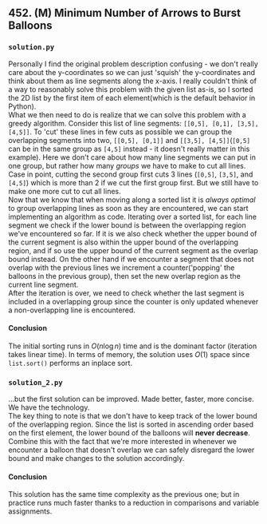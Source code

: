 ## 452. (M) Minimum Number of Arrows to Burst Balloons

### `solution.py`
Personally I find the original problem description confusing - we don't really care about the y-coordinates so we can just 'squish' the y-coordinates and think about them as line segments along the x-axis. I really couldn't think of a way to reasonably solve this problem with the given list as-is, so I sorted the 2D list by the first item of each element(which is the default behavior in Python).  
What we then need to do is realize that we can solve this problem with a greedy algorithm. Consider this list of line segments: `[[0,5], [0,1], [3,5], [4,5]]`. To 'cut' these lines in few cuts as possible we can group the overlapping segments into two, `[[0,5], [0,1]]` and `[[3,5], [4,5]]`(`[0,5]` can be in the same group as `[4,5]` instead - it doesn't really matter in this example). Here we don't care about how many line segments we can put in one group, but rather how many *groups* we have to make to cut all lines. Case in point, cutting the second group first cuts 3 lines (`[0,5]`, `[3,5]`, and `[4,5]`) which is more than 2 if we cut the first group first. But we still have to make one more cut to cut all lines.  
Now that we know that when moving along a sorted list it is *always optimal* to group overlapping lines as soon as they are encountered, we can start implementing an algorithm as code. Iterating over a sorted list, for each line segment we check if the lower bound is between the overlapping region we've encountered so far. If it is we also check whether the upper bound of the current segment is also within the upper bound of the overlapping region, and if so use the upper bound of the current segment as the overlap bound instead. On the other hand if we encounter a segment that does not overlap with the previous lines we increment a counter('popping' the balloons in the previous group), then set the new overlap region as the current line segment.  
After the iteration is over, we need to check whether the last segment is included in a overlapping group since the counter is only updated whenever a non-overlapping line is encountered.  
  
#### Conclusion
The initial sorting runs in $O(n\log n)$ time and is the dominant factor (iteration takes linear time). In terms of memory, the solution uses $O(1)$ space since `list.sort()` performs an inplace sort.  
  
  
### `solution_2.py`
...but the first solution can be improved. Made better, faster, more concise. We have the technology.  
The key thing to note is that we don't have to keep track of the lower bound of the overlapping region. Since the list is sorted in ascending order based on the first element, the lower bound of the balloons will **never decrease**. Combine this with the fact that we're more interested in whenever we encounter a balloon that doesn't overlap we can safely disregard the lower bound and make changes to the solution accordingly.  
  
#### Conclusion
This solution has the same time complexity as the previous one; but in practice runs much faster thanks to a reduction in comparisons and variable assignments.
